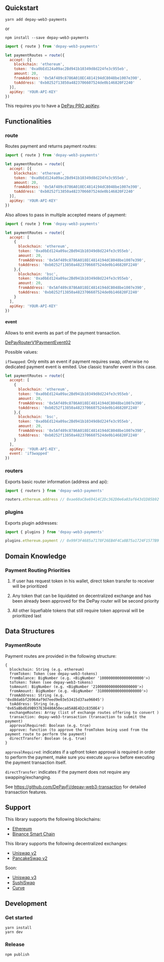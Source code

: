 ## Quickstart

```
yarn add depay-web3-payments
```

or 

```
npm install --save depay-web3-payments
```

```javascript
import { route } from 'depay-web3-payments'

let paymentRoutes = route({
  accept: [{
    blockchain: 'ethereum',
    token: '0xa0bEd124a09ac2Bd941b10349d8d224fe3c955eb',
    amount: 20,
    fromAddress: '0x5Af489c8786A018EC4814194dC8048be1007e390',
    toAddress: '0xb0252f13850a4823706607524de0b146820F2240'
  }],
  apiKey: 'YOUR-API-KEY'
})
```

This requires you to have a [DePay PRO apiKey](https://depay.fi/documentation/api#introduction).

## Functionalities

### route

Routes payment and returns payment routes:

```javascript
import { route } from 'depay-web3-payments'

let paymentRoutes = route({
  accept: [{
    blockchain: 'ethereum',
    token: '0xa0bEd124a09ac2Bd941b10349d8d224fe3c955eb',
    amount: 20,
    fromAddress: '0x5Af489c8786A018EC4814194dC8048be1007e390',
    toAddress: '0xb0252f13850a4823706607524de0b146820F2240'
  }],
  apiKey: 'YOUR-API-KEY'
})
```

Also allows to pass in multiple accepted means of payment: 

```javascript
import { route } from 'depay-web3-payments'

let paymentRoutes = route({
  accept: [
    {
      blockchain: 'ethereum',
      token: '0xa0bEd124a09ac2Bd941b10349d8d224fe3c955eb',
      amount: 20,
      fromAddress: '0x5Af489c8786A018EC4814194dC8048be1007e390',
      toAddress: '0xb0252f13850a4823706607524de0b146820F2240'
    },{
      blockchain: 'bsc',
      token: '0xa0bEd124a09ac2Bd941b10349d8d224fe3c955eb',
      amount: 20,
      fromAddress: '0x5Af489c8786A018EC4814194dC8048be1007e390',
      toAddress: '0xb0252f13850a4823706607524de0b146820F2240'
    }
  ],
  apiKey: 'YOUR-API-KEY'
})
```

#### event

Allows to emit events as part of the payment transaction.

[DePayRouterV1PaymentEvent02](https://github.com/DePayFi/depay-evm-router#depayrouterv1paymentevent02)

Possible values:

`ifSwapped`: Only emits an event if payment requires swap, otherwise no dedicated payment event is emited. Use classic transfer event in this case.

```javascript
let paymentRoutes = route({
  accept: [
    {
      blockchain: 'ethereum',
      token: '0xa0bEd124a09ac2Bd941b10349d8d224fe3c955eb',
      amount: 20,
      fromAddress: '0x5Af489c8786A018EC4814194dC8048be1007e390',
      toAddress: '0xb0252f13850a4823706607524de0b146820F2240'
    },{
      blockchain: 'bsc',
      token: '0xa0bEd124a09ac2Bd941b10349d8d224fe3c955eb',
      amount: 20,
      fromAddress: '0x5Af489c8786A018EC4814194dC8048be1007e390',
      toAddress: '0xb0252f13850a4823706607524de0b146820F2240'
    }
  ],
  apiKey: 'YOUR-API-KEY',
  event: 'ifSwapped'
})

```

### routers

Exports basic router information (address and api):

```javascript
import { routers } from 'depay-web3-payments'

routers.ethereum.address // 0xae60aC8e69414C2Dc362D0e6a03af643d1D85b92
```

### plugins

Exports plugin addresses:

```javascript
import { plugins } from 'depay-web3-payments'

plugins.ethereum.payment // 0x99F3F4685a7178F26EB4F4Ca8B75a1724F1577B9
```

## Domain Knowledge

### Payment Routing Priorities

1. If user has request token in his wallet, direct token transfer to receiver will be prioritized

2. Any token that can be liquidated on decentralized exchange and has been already been approved for the DePay router will be second priority

3. All other liquefiable tokens that still require token approval will be prioritized last

## Data Structures

### PaymentRoute

Payment routes are provided in the following structure:

```
{
  blockchain: String (e.g. ethereum)
  fromToken: Token (see depay-web3-tokens)
  fromBalance: BigNumber (e.g. <BigNumber '10000000000000000000'>)
  toToken: Token (see depay-web3-tokens)
  toAmount: BigNumber (e.g. <BigNumber '21000000000000000000'>)
  fromAmount: BigNumber (e.g. <BigNumber '31000000000000000000'>)
  fromAddress: String (e.g. '0xd8da6bf26964af9d7eed9e03e53415d37aa96045')
  toAddress: String (e.g. '0x65aBbdEd9B937E38480A50eca85A8E4D2c8350E4')
  exchangeRoutes: Array (list of exchange routes offering to convert )
  transaction: depay-web3-transaction (transaction to submit the payment)
  approvalRequired: Boolean (e.g. true)
  approve: function (to approve the fromToken being used from the payment route to perform the payment)
  directTransfer: Boolean (e.g. true)
}
```

`approvalRequired`: indicates if a upfront token approval is required in order to perform the payment, make sure you execute `approve` before executing the payment transaction itself.

`directTransfer`: indicates if the payment does not require any swapping/exchanging.

See https://github.com/DePayFi/depay-web3-transaction for detailed transaction features.

## Support

This library supports the following blockchains:

- [Ethereum](https://ethereum.org)
- [Binance Smart Chain](https://www.binance.org/en/smartChain)

This library supports the following decentralized exchanges:

- [Uniswap v2](https://uniswap.org)
- [PancakeSwap v2](https://pancakeswap.info)

Soon:
- [Uniswap v3](https://uniswap.org)
- [SushiSwap](https://sushi.com)
- [Curve](https://curve.fi)

## Development

### Get started

```
yarn install
yarn dev
```

### Release

```
npm publish
```
